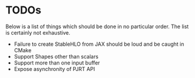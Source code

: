 # TODOs

Below is a list of things which should be done in no particular order. The list is certainly not exhaustive.

- Failure to create StableHLO from JAX should be loud and be caught in CMake
- Support Shapes other than scalars
- Support more than one input buffer
- Expose asynchronity of PJRT API